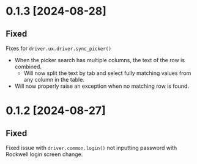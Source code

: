 # 0.1.3 [2024-08-28]

## Fixed

Fixes for `driver.ux.driver.sync_picker()` 

* When the picker search has multiple columns, the text of the row is combined.
  * Will now split the text by tab and select fully matching values from any column in the table.
* Will now properly raise an exception when no matching row is found.

# 0.1.2 [2024-08-27]

## Fixed

Fixed issue with `driver.common.login()` not inputting password with Rockwell login screen change.